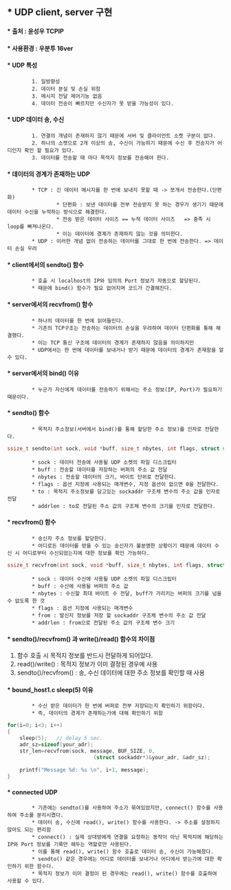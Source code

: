 ## * UDP client, server 구현   
#### * 출처 : 윤성우 TCPIP   
#### * 사용환경 : 우분투 16ver   

#### * UDP 특성   
			1. 일방향성
			2. 데이터 분실 및 손실 위험
			3. 메시지 전달 제어기능 없음
			4. 데이터 전송이 빠르지만 수신자가 못 받을 가능성이 있다.   

#### * UDP 데이터 송, 수신   
			1. 연결의 개념이 존재하지 않기 때문에 서버 및 클라이언트 소켓 구분이 없다.	
			2. 하나의 소켓으로 2개 이상의 송, 수신이 가능하기 때문에 수신 후 전송지가 어디인지 확인 할 필요가 있다.
			3. 데이터를 전송할 때 마다 목적지 정보를 전송해야 한다.   

#### * 데이터의 경계가 존재하는 UDP   
			* TCP : 긴 데이터 메시지를 한 번에 보내지 못할 때 -> 쪼개서 전송한다.(단편화)
					* 단편화 : 보낸 데이터를 전부 전송받지 못 하는 경우가 생기기 때문에 데이터 수신을 누적하는 방식으로 해결한다.
					* 전송 받은 데이터 사이즈 == 누적 데이터 사이즈   => 충족 시 loop를 빠져나온다.
					* 이는 데이터에 경계가 존재하지 않는 것을 의미한다.   
			* UDP : 이러한 개념 없이 전송하는 데이터를 그대로 한 번에 전송한다. => 데이터 손실 우려 

#### * client에서의 sendto() 함수   
			* 호출 시 localhost의 IP와 임의의 Port 정보가 자동으로 할당된다.
			* 때문에 bind() 함수가 필요 없어지며 코드가 간결해진다.   


#### * server에서의 recvfrom() 함수   
			* 하나의 데이터를 한 번에 읽어들인다.
			* 기존의 TCP구조는 전송하는 데이터의 손실을 우려하여 데이터 단편화를 통해 해결했다.
			* 이는 TCP 통신 구조에 데이터의 경계가 존재하지 않음을 의미하지만 
			* UDP에서는 한 번에 데이터를 보내거나 받기 때문에 데이터의 경계가 존재함을 알 수 있다.   

#### * server에서의 bind() 이유   
			* 누군가 자신에게 데이터를 전송하기 위해서는 주소 정보(IP, Port)가 필요하기 때문이다.

#### * sendto() 함수   
			* 목적지 주소정보(서버에서 bind()를 통해 할당한 주소 정보)를 인자로 전달한다.

```c
ssize_t sendto(int sock, void *buff, size_t nbytes, int flags, struct sockaddr *to, sockaddr_t addrlen);

```   
			* sock : 데이터 전송에 사용될 UDP 소켓의 파일 디스크립터
			* buff : 전송할 데이터를 저장하는 버퍼의 주소 값 전달
			* nbytes : 전송할 데이터의 크기, 바이트 단위로 전달한다.
			* flags : 옵션 지정에 사용되는 매개변수, 지정 옵션이 없으면 0을 전달한다.
			* to : 목적지 주소정보를 담고있는 sockaddr 구조체 변수의 주소 값을 인자로 전달
			* addrlen : to로 전달된 주소 값의 구조체 변수의 크기를 인자로 전달한다.  


#### * recvfrom() 함수   
			* 송신자 주소 정보를 할당한다.
			* 어디로든 데이터를 받을 수 있는 송신자가 불분명한 상황이기 때문에 데이터 수신 시 어디로부터 수신되었는지에 대한 정보를 확인 가능하다.

```c
ssize_t recvfrom(int sock, void *buff, size_t nbytes, int flags, struct sockaddr *from, socklen_t *addrlen);
```   
			* sock : 데이터 수신에 사용될 UDP 소켓의 파일 디스크립터
			* buff : 수신에 사용될 버퍼의 주소 값
			* nbytes : 수신할 최대 바이트 수 전달, buff가 가리키는 버퍼의 크기를 넘을 수 없도록 한 것
			* flags : 옵션 지정에 사용되는 매개변수
			* from : 발신지 정보를 저장 할 sockaddr 구조체 변수의 주소 값 전달
			* addrlen : from으로 전달된 주소 값의 구조체 변수 크기   

#### * sendto()/recvfrom() 과 write()/read() 함수의 차이점   

1. 함수 호출 시 목적지 정보를 반드시 전달하게 되어있다.
2. read()/write() : 목적지 정보가 이미 결정된 경우에 사용 
3. sendto()/recvfrom() : 송, 수신 데이터에 대한 주소 정보를 확인할 때 사용   

#### * bound_host1.c sleep(5) 이유   
			* 수신 받은 데이터가 한 번에 버퍼로 전부 저장되는지 확인하기 위함이다.
			* 즉, 데이터의 경계가 존재하는가에 대해 확인하기 위함   

```c
for(i=0; i<3; i++)
{
	sleep(5);	// delay 5 sec.
	adr_sz=sizeof(your_adr);
	str_len=recvfrom(sock, message, BUF_SIZE, 0, 
							(struct sockaddr*)&your_adr, &adr_sz);     
	
	printf("Message %d: %s \n", i+1, message);
}
```   

#### * connected UDP   
			* 기존에는 sendto()를 사용하여 주소가 묶여있었지만, connect() 함수를 사용하여 주소를 분리시켰다.
			* 데이터 송, 수신에 read(), write() 함수를 사용한다. -> 주소를 설정하지 않아도 되는 편리함
			* connect() : 실제 상대방에게 연결을 요청하는 동작이 아닌 목적지에 해당하는 IP와 Port 정보를 기록만 해두는 역할로만 사용된다.
			* 이를 통해 read(), write() 함수 호출로 데이터 송, 수신이 가능해졌다.
			* sendto() 같은 경우에는 어디로 데이터를 보내거나 어디에서 받는가에 대한 확인하기 위한 함수다.
			* 목적지 정보가 이미 결정이 된 경우에는 read(), write() 함수를 호출하여 사용할 수 있다.
